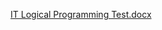 [IT Logical Programming Test.docx](https://github.com/user-attachments/files/18662542/IT.Logical.Programming.Test.docx)
